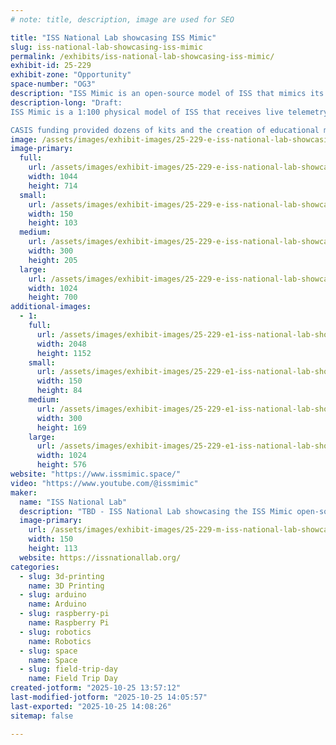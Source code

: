 ```yaml
---
# note: title, description, image are used for SEO

title: "ISS National Lab showcasing ISS Mimic"
slug: iss-national-lab-showcasing-iss-mimic
permalink: /exhibits/iss-national-lab-showcasing-iss-mimic/
exhibit-id: 25-229
exhibit-zone: "Opportunity"
space-number: "OG3"
description: "ISS Mimic is an open-source model of ISS that mimics its movements realtime from streaming telemetry"
description-long: "Draft: 
ISS Mimic is a 1:100 physical model of ISS that receives live telemetry streaming from the actual ISS and 'mimics' movements of its solar arrays, updates live data screens, and has interactive controls.  This open source project was started by space engineers and now includes a network of teachers, students, enthusiasts, and museums around the world. The intention is that students and nerds anywhere can build their own replica of ISS and be connected to space exploration!

CASIS funding provided dozens of kits and the creation of educational materials that have been deployed to schools around the US. This product aims to enhance science, technology, engineering, and mathematics (STEM) education and support workforce development in schools, libraries, museums, and communities."
image: /assets/images/exhibit-images/25-229-e-iss-national-lab-showcasing-iss-mimic-freemanlibrarycommunitybuild-300x205.png
image-primary: 
  full:
    url: /assets/images/exhibit-images/25-229-e-iss-national-lab-showcasing-iss-mimic-freemanlibrarycommunitybuild-full.png
    width: 1044
    height: 714
  small:
    url: /assets/images/exhibit-images/25-229-e-iss-national-lab-showcasing-iss-mimic-freemanlibrarycommunitybuild-150x103.png
    width: 150
    height: 103
  medium:
    url: /assets/images/exhibit-images/25-229-e-iss-national-lab-showcasing-iss-mimic-freemanlibrarycommunitybuild-300x205.png
    width: 300
    height: 205
  large:
    url: /assets/images/exhibit-images/25-229-e-iss-national-lab-showcasing-iss-mimic-freemanlibrarycommunitybuild-1024x700.png
    width: 1024
    height: 700
additional-images: 
  - 1:
    full:
      url: /assets/images/exhibit-images/25-229-e1-iss-national-lab-showcasing-iss-mimic-seec2023day2cafeteria-full.jpg
      width: 2048
      height: 1152
    small:
      url: /assets/images/exhibit-images/25-229-e1-iss-national-lab-showcasing-iss-mimic-seec2023day2cafeteria-150x84.jpg
      width: 150
      height: 84
    medium:
      url: /assets/images/exhibit-images/25-229-e1-iss-national-lab-showcasing-iss-mimic-seec2023day2cafeteria-300x169.jpg
      width: 300
      height: 169
    large:
      url: /assets/images/exhibit-images/25-229-e1-iss-national-lab-showcasing-iss-mimic-seec2023day2cafeteria-1024x576.jpg
      width: 1024
      height: 576
website: "https://www.issmimic.space/"
video: "https://www.youtube.com/@issmimic"
maker: 
  name: "ISS National Lab"
  description: "TBD - ISS National Lab showcasing the ISS Mimic open-source STEM project"
  image-primary:
    url: /assets/images/exhibit-images/25-229-m-iss-national-lab-showcasing-iss-mimic-2024spaceportareaconferenceforeducators-300x225.jpg
    width: 150
    height: 113
  website: https://issnationallab.org/
categories: 
  - slug: 3d-printing
    name: 3D Printing
  - slug: arduino
    name: Arduino
  - slug: raspberry-pi
    name: Raspberry Pi
  - slug: robotics
    name: Robotics
  - slug: space
    name: Space
  - slug: field-trip-day
    name: Field Trip Day
created-jotform: "2025-10-25 13:57:12"
last-modified-jotform: "2025-10-25 14:05:57"
last-exported: "2025-10-25 14:08:26"
sitemap: false

---
```

